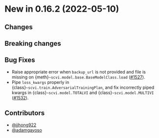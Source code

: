 # New in 0.16.2 (2022-05-10)

## Changes

## Breaking changes

## Bug Fixes
- Raise appropriate error when `backup_url` is not provided and file is missing on {meth}`~scvi.model.base.BaseModelClass.load` ([#1527]).
- Pipe `loss_kwargs` properly in {class}`~scvi.train.AdversarialTrainingPlan`, and fix incorrectly piped kwargs in {class}`~scvi.model.TOTALVI` and {class}`~scvi.model.MULTIVI` ([#1532]).

## Contributors

- [@jjhong922]
- [@adamgayoso]

[#1527]: https://github.com/YosefLab/scvi-tools/pull/1527
[#1532]: https://github.com/YosefLab/scvi-tools/pull/1532

[@adamgayoso]: https://github.com/adamgayoso
[@jjhong922]: https://github.com/jjhong922
